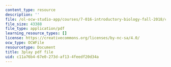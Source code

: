 ```yaml
---
content_type: resource
description: ''
file: /ol-ocw-studio-app/courses/7-016-introductory-biology-fall-2018/c11a76b467e0273daf134feedf20d34a_fWt9yHslDo.pdf
file_size: 43388
file_type: application/pdf
learning_resource_types: []
license: https://creativecommons.org/licenses/by-nc-sa/4.0/
ocw_type: OCWFile
resourcetype: Document
title: 3play pdf file
uid: c11a76b4-67e0-273d-af13-4feedf20d34a
---
```

